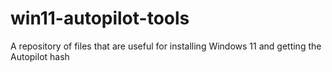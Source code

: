 # win11-autopilot-tools
A repository of files that are useful for installing Windows 11 and getting the Autopilot hash
